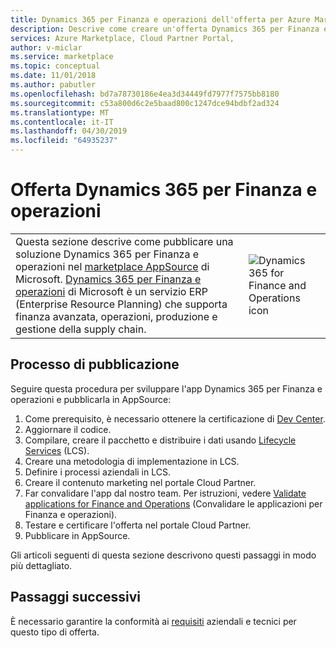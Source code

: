 ```yaml
---
title: Dynamics 365 per Finanza e operazioni dell'offerta per Azure Marketplace
description: Descrive come creare un'offerta Dynamics 365 per Finanza e operazioni tramite il portale Cloud Partner.
services: Azure Marketplace, Cloud Partner Portal,
author: v-miclar
ms.service: marketplace
ms.topic: conceptual
ms.date: 11/01/2018
ms.author: pabutler
ms.openlocfilehash: bd7a78730186e4ea3d34449fd7977f7575bb8180
ms.sourcegitcommit: c53a800d6c2e5baad800c1247dce94bdbf2ad324
ms.translationtype: MT
ms.contentlocale: it-IT
ms.lasthandoff: 04/30/2019
ms.locfileid: "64935237"
---
```

# <a name="dynamics-365-for-finance-and-operations-offer"></a>Offerta Dynamics 365 per Finanza e operazioni

<table> <tr> <td>Questa sezione descrive come pubblicare una soluzione Dynamics 365 per Finanza e operazioni nel <a href="https://appsource.microsoft.com">marketplace AppSource</a> di Microsoft. <a href="https://dynamics.microsoft.com/finance-and-operations">Dynamics 365 per Finanza e operazioni</a> di Microsoft è un servizio ERP (Enterprise Resource Planning) che supporta finanza avanzata, operazioni, produzione e gestione della supply chain. </td> <td><img src="./media/publish_d365_new_offer/dynfinance-icon1.png"  alt="Dynamics 365 for Finance and Operations icon" /></td> </tr> </table>


## <a name="publishing-process"></a>Processo di pubblicazione

Seguire questa procedura per sviluppare l'app Dynamics 365 per Finanza e operazioni e pubblicarla in AppSource:

1. Come prerequisito, è necessario ottenere la certificazione di [Dev Center](https://dev.windows.com/en-us/registration?accountProgram=Azure).
2. Aggiornare il codice.
3. Compilare, creare il pacchetto e distribuire i dati usando [Lifecycle Services](https://docs.microsoft.com/dynamics365/unified-operations/dev-itpro/lifecycle-services/lcs) (LCS).
4. Creare una metodologia di implementazione in LCS.
5. Definire i processi aziendali in LCS.
6. Creare il contenuto marketing nel portale Cloud Partner.
7.  Far convalidare l'app dal nostro team. Per istruzioni, vedere [Validate applications for Finance and Operations](https://docs.microsoft.com/dynamics365/operations/dev-itpro/lcs-solutions/app-validation-lcs-solutions) (Convalidare le applicazioni per Finanza e operazioni).
8. Testare e certificare l'offerta nel portale Cloud Partner.
9.  Pubblicare in AppSource.

Gli articoli seguenti di questa sezione descrivono questi passaggi in modo più dettagliato.


## <a name="next-steps"></a>Passaggi successivi

È necessario garantire la conformità ai [requisiti](./pre-requisites.md) aziendali e tecnici per questo tipo di offerta.

